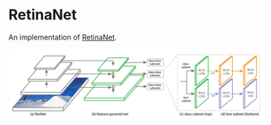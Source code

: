# RetinaNet
An implementation of [RetinaNet](https://arxiv.org/abs/1708.02002).

![RetinaNet Structure](/images/retinanet.png)
